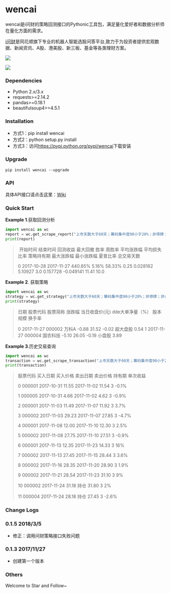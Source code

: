 # wencai

wencai是i问财的策略回测接口的Pythonic工具包，满足量化爱好者和数据分析师在量化方面的需求。

[i问财](http://www.iwencai.net/)是同花顺旗下专业的机器人智能选股问答平台,致力于为投资者提供宏观数据、新闻资讯、A股、港美股、新三板、基金等各类理财方案。

![](https://graysliver.oss-cn-shenzhen.aliyuncs.com/iwcpage.jpg)

![](https://graysliver.oss-cn-shenzhen.aliyuncs.com/iwc_strategy.JPG)

### Dependencies

- Python 2.x/3.x
- requests>=2.14.2
- pandas>=0.18.1
- beautifulsoup4>=4.5.1

### Installation

- 方式1：pip install wencai
- 方式2：python setup.py install
- 方式3：访问<https://pypi.python.org/pypi/wencai>下载安装

### Upgrade

```shell
pip install wencai --upgrade
```

### API

具体API接口请点击这里：[Wiki](https://github.com/GraySilver/wencai-master/wiki/API)

### Quick Start

**Example 1**.获取回测分析

```python
import wencai as wc
report = wc.get_scrape_report("上市天数大于60天；筹码集中度90小于20%；非停牌；非st；")
print(report)
```

> ​     开始时间        结束时间     回测收益   最大回撤      胜率   周胜率     平均涨跌幅   平均损失比率 策略持有期     最大涨跌幅     最小涨跌幅   夏普比率 总交易天数
>
> 0  2017-10-28  2017-11-27  440.85%  5.16%  58.33%  0.25  0.028162  5.10927   3.0  0.157728 -0.049141  11.41  10.0



**Example 2**. 获取策略

```python
import wencai as wc
strategy = wc.get_strategy("上市天数大于60天；筹码集中度90小于20%；非停牌；非st；")
print(strategy)
```

> 日期    股票代码  股票简称   涨跌幅  当日收盘价(元)  dde大单净量（%）  股本规模   换手率
>
> 0  2017-11-27  000002   万科A -0.88     31.52       -0.02  超大盘股  0.54
> 1  2017-11-27  000004  国农科技 -5.10     26.05       -0.19   小盘股  3.89



**Example 3**.历史交易查询

```python
import wencai as wc
transaction = wc.get_scrape_transaction("上市天数大于60天；筹码集中度90小于20%；非停牌；非st；")
print(transaction)
```

> 股票代码        买入日期   买入价格        卖出日期   卖出价格 持有期   单次收益
>
> 0   000001  2017-10-31  11.55  2017-11-02  11.54   3  -0.1%
>
> 1   000005  2017-10-31   4.66  2017-11-02   4.62   3  -0.9%
>
> 2   000001  2017-11-03  11.49  2017-11-07  11.92   3   3.7%
>
> 3   000002  2017-11-03  29.23  2017-11-07  27.85   3  -4.7%
>
> 4   000001  2017-11-08  12.00  2017-11-10  12.30   3   2.5%
>
> 5   000002  2017-11-08  27.75  2017-11-10  27.51   3  -0.9%
>
> 6   000001  2017-11-13  12.35  2017-11-23  14.33   3    16%
>
> 7   000002  2017-11-13  27.45  2017-11-15  28.44   3   3.6%
>
> 8   000002  2017-11-16  28.35  2017-11-20  28.90   3   1.9%
>
> 9   000002  2017-11-21  28.54  2017-11-23  31.10   3     9%
>
> 10  000002  2017-11-24  31.18          持仓  31.80   3     2%
>
> 11  000004  2017-11-24  28.18          持仓  27.45   3  -2.6%



### Change Logs

### 0.1.5 2018/3/5

- 修正：调用问财策略接口失败问题

### 0.1.3 2017/11/27

- 创建第一个版本

### Others
Welcome to Star and Follow~
